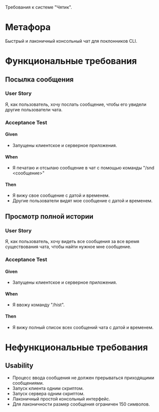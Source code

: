 Требования к системе "Чятик".

# Метафора
Быстрый и лаконичный консольный чат для поклонников CLI.


# Функциональные требования

## Посылка сообщения
### User Story
Я, как пользователь, хочу послать сообщение, чтобы его увидели другие пользователи чата.
### Acceptance Test
#### Given
- Запущены клиентское и серверное приложения.
#### When
- Я печатаю и отсылаю сообщение в чат с помощью команды "/snd <сообщение>"
#### Then
- Я вижу свое сообщение с датой и временем.
- Другие пользователи видят мое сообщение с датой и временем.

## Просмотр полной истории
### User Story
Я, как пользователь, хочу видеть все сообщения за все время существования чата, чтобы найти нужное мне сообщение.
### Acceptance Test
#### Given
- Запущены клиентское и серверное приложения.
#### When
- Я ввожу команду "/hist".
#### Then
- Я вижу полный список всех сообщений чата с датой и временем.

# Нефункциональные требования

## Usability
- Процесс ввода сообщения не должен прерываться приходящими сообщениями.
- Запуск клиента одним скриптом.
- Запуск сервера одним скриптом.
- Лаконичный простой консольный интерфейс.
- Для лаконичности размер сообщения ограничен 150 символов.